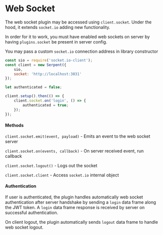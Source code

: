 # Web Socket

The web socket plugin may be accessed using ``client.socket``. Under the hood, it extends `socket.io` adding new functionality.

In order for it to work, you must have enabled web sockets on server by having `plugins.socket` be present in server config.

You may pass a custom `socket.io` connection address in library constructor

```js
const sio = require('socket.io-client');
const client = new Serpent({
    sio,
    socket: 'http://localhost:3031'
});

let authenticated = false;

client.setup().then(() => {
    client.socket.on('login', () => {
        authenticated = true;
    });
});
```

#### Methods

```client.socket.emit(event, payload)``` - Emits an event to the web socket server

```client.socket.on(events, callback)``` - On server received event, run callback

```client.socket.logout()``` - Logs out the socket

```client.socket.client``` - Access `socket.io` internal object

#### Authentication

If user is authenticated, the plugin handles automatically web socket authentication after server handshake by sending a `login` data frame along the JWT token. A `login` data frame response is received by server on successful authentication.

On client logout, the plugin automatically sends `logout` data frame to handle web socket logout.

